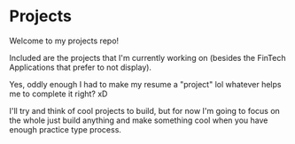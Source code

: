 # Projects

Welcome to my projects repo!

Included are the projects that I'm currently working on (besides the FinTech Applications that prefer to not display).

Yes, oddly enough I had to make my resume a "project" lol whatever helps me to complete it right? xD

I'll try and think of cool projects to build, but for now I'm going to focus on the whole just build anything and make something cool when you have enough practice type process.
